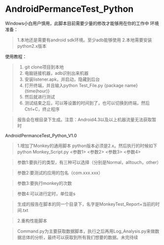 AndroidPermanceTest_Python
==========================
Windows小白用户慎用，此脚本目前需要少量的修改才能够用在你的工作中
环境准备： 
> 1.本地还是需要有android sdk环境。至少adb能够使用
> 2.本地需要安装python2.x版本

使用教程：
> 1. git clone项目到本地
> 2. 电脑链接机器，adb识别出来机器
> 3. 安装listener.apk，并启动，隐藏到后台
> 4. 打开终端，并且输入python Test_File.py {package name} {time(hour)}
> 5. 然后就进行测试
> 6. 测试结束之后，可以等设置的时间到了，也可以切换到终端，然后Ctrl+C，终止程序


> 报告会在根目录下生成。注意：Android4.3以及以上机器流量无法获取暂时

AndroidPermanceTest_Python_V1.0

> 1.增加了Monkey的通用脚本
> python版本必须是2.x。然后执行的时候如下
> python Monkey_Script.py <参数1> <参数2> <参数3> <参数4>

> 参数1:要执行的类型，有三种可以选择（分别是Normal，alltouch，other）

> 参数2:要测试的应用的包名（com.xxx.xxx）

> 参数3:要执行monkey的次数

> 参数4:可以进行定时，单位是s

> 生成的报告在脚本的同一个目录下，名字是MonkeyTest_Report+当前的时间.txt

> 2.重构性能脚本

> Command.py为主要获取数据脚本，执行之后再用Log_Analysis.py来做数据总体的分析，最终可以获取到所有我们想要的数据。未完待续
